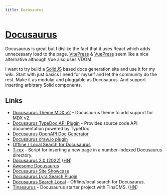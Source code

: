 ```yaml
---
title: Docusaurus
---
```


# [Docusaurus](https://docusaurus.io/)

Docusaurus is great but I dislike the fact that it uses React which adds unnecessary load to the page. [VitePress](https://vitepress.vuejs.org/) & [VuePress](https://vuepress.vuejs.org/) seem like a nice alternative although Vue also uses VDOM.

I want to try build a [SolidJS](../programming-languages/javascript/js-libraries/solid.md) based docs generation site and use it for my wiki. Start with just basics I need for myself and let the community do the rest. Make it as modular and pluggable as Docusaurus. And support inserting arbitrary Solid components.

## Links

- [Docusaurus Theme MDX v2](https://github.com/pomber/docusaurus-mdx-2) - Docusaurus theme to add support for MDX v2.
- [Docusaurus TypeDoc API Plugin](https://github.com/milesj/docusaurus-plugin-typedoc-api) - Provides source code API documentation powered by TypeDoc.
- [Docusaurus OpenAPI Doc Generator](https://github.com/PaloAltoNetworks/docusaurus-openapi-docs)
- [Docusaurus draw.io plugin](https://github.com/xiguaxigua/docusaurus-plugin-drawio)
- [Offline / Local Search for Docusaurus](https://github.com/cmfcmf/docusaurus-search-local)
- [T-rex](https://github.com/stegaBOB/t-rex) - Script for inserting a new page in a number-indexed Docusaurus directory.
- [Docusaurus 2.0 (2022)](https://docusaurus.io/blog/2022/08/01/announcing-docusaurus-2.0) ([HN](https://news.ycombinator.com/item?id=32303052))
- [Awesome Docusaurus](https://github.com/webbertakken/awesome-docusaurus)
- [Docusaurus Site Showcase](https://docusaurus.io/showcase)
- [Docusaurus Lyra Search Plugin](https://github.com/LyraSearch/plugin-docusaurus)
- [Docusaurus Search Local](https://github.com/easyops-cn/docusaurus-search-local) - Offline/local search for Docusaurus.
- [Tinasaurus](https://github.com/tinacms/tinasaurus) - Docusaurus starter project with TinaCMS. ([HN](https://news.ycombinator.com/item?id=34972964))
